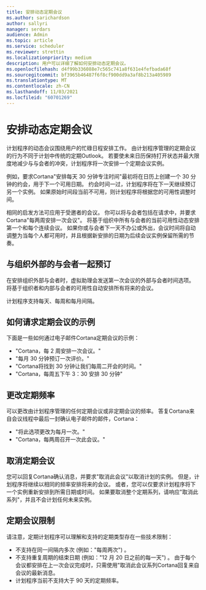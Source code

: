 ```yaml
---
title: 安排动态定期会议
ms.author: sarichardson
author: sallyri
manager: serdars
audience: Admin
ms.topic: article
ms.service: scheduler
ms.reviewer: strettin
ms.localizationpriority: medium
description: 用户可以详细了解如何安排动态定期会议。
ms.openlocfilehash: d4f99b336088e7c565c741a8f631e4fefbada68f
ms.sourcegitcommit: bf3965b46487f6f8cf900dd9a3af8b213a405989
ms.translationtype: MT
ms.contentlocale: zh-CN
ms.lasthandoff: 11/03/2021
ms.locfileid: "60701269"
---
```

# <a name="scheduling-dynamic-recurring-meetings"></a>安排动态定期会议

计划程序的动态会议围绕用户的忙碌日程安排工作。 由计划程序管理的定期会议的行为不同于计划中传统的定期Outlook。 若要使未来日历保持打开状态并最大限度地减少与与会者的冲突，计划程序将一次安排一个定期会议实例。

例如，要求Cortana"安排每天 30 分钟专注时间"最初将在日历上创建一个 30 分钟的约会，用于下一个可用日期。  约会时间一过，计划程序将在下一天继续预订另一个实例。 如果原始时间段当前不可用，则计划程序将根据您的可用性调整时间。

相同的启发方法可应用于受邀者的会议。 你可以将与会者包括在请求中，并要求Cortana"每两周安排一次会议"。 将基于组织中所有与会者的当前可用性动态安排第一个和每个连续会议。 如果你或与会者下一天不办公或外出，会议时间将自动调整为当每个人都可用时，并且根据新安排的日期为后续会议实例保留所需的节奏。

## <a name="booking-with-attendees-outside-your-organization"></a>与组织外部的与会者一起预订

在安排组织外部与会者时，虚拟助理会发送第一次会议的外部与会者时间选项。 将基于组织者和内部与会者的可用性自动安排所有将来的会议。

计划程序支持每天、每周和每月间隔。

## <a name="examples-of-how-to-request-recurring-meetings"></a>如何请求定期会议的示例

下面是一些如何通过电子邮件Cortana定期会议的示例：

- "Cortana，每 2 周安排一次会议。"
- "每月 30 分钟预订一次评价。"
- "Cortana将找到 30 分钟让我们每周二开会的时间。"
- "Cortana，每周五下午 3：30 安排 30 分钟"

## <a name="changing-recurring-frequency"></a>更改定期频率

可以更改由计划程序管理的任何定期会议或非定期会议的频率。 答复Cortana来自会议线程中最后一封确认电子邮件的邮件，Cortana：

- "将此选项更改为每月一次。"
- "Cortana，每两周召开一次此会议。"

## <a name="cancelling-recurring-meetings"></a>取消定期会议

您可以回复Cortana确认消息，并要求"取消此会议"以取消计划的实例。 但是，计划程序将继续以相同的频率安排将来的会议。 或者，您可以仅要求计划程序将下一个实例重新安排到所需日期或时间。 如果要取消整个定期系列，请响应"取消此系列"，并且不会计划任何未来实例。

## <a name="recurring-meeting-limitations"></a>定期会议限制

请注意，定期计划程序可以理解和支持的定期类型存在一些技术限制：

- 不支持在同一间隔内多次 (例如："每周两次") 。
- 不支持重复周期的结束日期 (例如："12 月 20 日之前的每一天") 。 由于每个会议都安排在上一次会议完成时，只需使用"取消此会议系列Cortana回复来自会议的最新消息。
- 计划程序当前不支持大于 90 天的定期频率。

